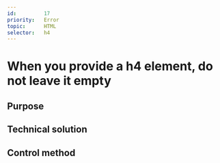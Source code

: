 ```yaml
---
id:         17
priority:   Error
topic:      HTML
selector:   h4
---
```


# When you provide a h4 element, do not leave it empty
## Purpose

## Technical solution

## Control method

